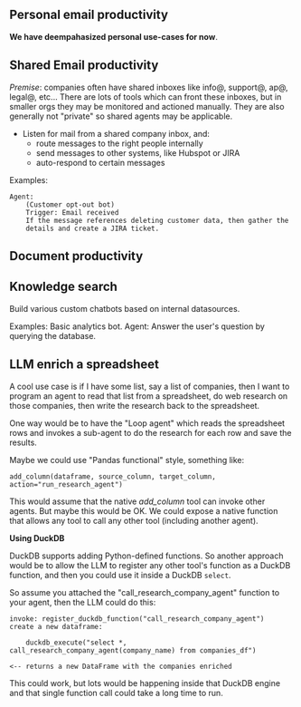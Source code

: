 ## Personal email productivity

**We have deempahasized personal use-cases for now**.

## Shared Email productivity

_Premise_: companies often have shared inboxes like info@, support@, ap@, legal@, etc...
There are lots of tools which can front these inboxes, but in smaller orgs they
may be monitored and actioned manually. They are also generally not "private" so
shared agents may be applicable.

- Listen for mail from a shared company inbox, and:
  - route messages to the right people internally
  - send messages to other systems, like Hubspot or JIRA
  - auto-respond to certain messages

Examples:

    Agent:
        (Customer opt-out bot)
        Trigger: Email received
        If the message references deleting customer data, then gather the
        details and create a JIRA ticket.

## Document productivity

## Knowledge search

Build various custom chatbots based on internal datasources.

Examples:
    Basic analytics bot.
    Agent:
        Answer the user's question by querying the database.

## LLM enrich a spreadsheet

A cool use case is if I have some list, say a list of companies, then I want to
program an agent to read that list from a spreadsheet, do web research on those
companies, then write the research back to the spreadsheet.

One way would be to have the "Loop agent" which reads the spreadsheet rows
and invokes a sub-agent to do the research for each row and save the results.

Maybe we could use "Pandas functional" style, something like:

    add_column(dataframe, source_column, target_column, action="run_research_agent")

This would assume that the native _add_column_ tool can invoke other agents. But maybe
this would be OK. We could expose a native function that allows any tool to call
any other tool (including another agent).

**Using DuckDB**

DuckDB supports adding Python-defined functions. So another approach would be
to allow the LLM to register any other tool's function as a DuckDB function, and
then you could use it inside a DuckDB `select`. 

So assume you attached the "call_research_company_agent" function to your agent,
then the LLM could do this:

    invoke: register_duckdb_function("call_research_company_agent")
    create a new dataframe:

        duckdb_execute("select *, call_research_company_agent(company_name) from companies_df")

    <-- returns a new DataFrame with the companies enriched

This could work, but lots would be happening inside that DuckDB engine and that single
function call could take a long time to run.


